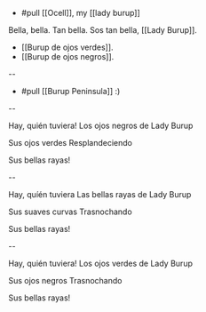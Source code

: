 - #pull [[Ocell]], my [[lady burup]]

Bella, bella. Tan bella. Sos tan bella, [[Lady Burup]].

- [[Burup de ojos verdes]].
- [[Burup de ojos negros]].

--

- #pull [[Burup Peninsula]] :)

--

Hay, quién tuviera!
Los ojos negros de Lady Burup

Sus ojos verdes
Resplandeciendo

Sus bellas rayas!

--

Hay, quíén tuviera
Las bellas rayas de Lady Burup

Sus suaves curvas
Trasnochando

Sus bellas rayas! 

--

Hay, quién tuviera!
Los ojos verdes de Lady Burup

Sus ojos negros 
Trasnochando

Sus bellas rayas!

